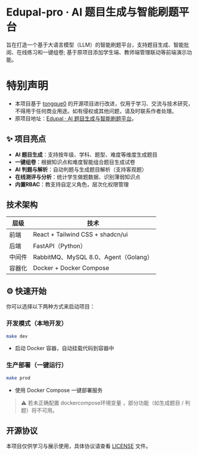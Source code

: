 # Edupal-pro · AI 题目生成与智能刷题平台

旨在打造一个基于大语言模型（LLM）的智能刷题平台，支持题目生成、智能批阅、在线练习和一键组卷; 基于原项目添加学生端、教师端管理联动等前端演示功能。

# 特别声明

- 本项目基于 [tongque0](https://github.com/tongque0) 的开源项目进行改进，仅用于学习、交流与技术研究，不得用于任何商业用途。如有侵权或其他问题，请及时联系作者处理。
- 原项目地址：[Edupal · AI 题目生成与智能刷题平台](https://github.com/tongque0/edupal-pro)。

## ✨ 项目亮点

-  **AI 题目生成**：支持按年级、学科、题型、难度等维度生成题目
-  **一键组卷**：根据知识点和难度智能组合题目生成试卷
-  **AI 判题与解析**：自动判题与生成题目解析（支持客观题）
-  **在线测评与分析**：统计学生做题数据、识别薄弱知识点
-  **内置RBAC**：教支持自定义角色，层次化权限管理

## 技术架构

| 层级 | 技术 |
|------|------|
| 前端 | React + Tailwind CSS + shadcn/ui |
| 后端 | FastAPI（Python） |
| 中间件 | RabbitMQ、MySQL 8.0、Agent（Golang） |
| 容器化 | Docker + Docker Compose |

## ⚙️ 快速开始

你可以选择以下两种方式来启动项目：

### 开发模式（本地开发）

```bash
make dev
```

- 启动 Docker 容器，自动挂载代码到容器中


### 生产部署（一键运行）

```bash
make prod
```

- 使用 Docker Compose 一键部署服务

> ⚠ 若未正确配置 dockercompose环境变量 ，部分功能（如生成题目 / 判题）将不可用。

## 开源协议

本项目仅供学习与展示使用，具体协议请查看 [LICENSE](./LICENSE) 文件。
